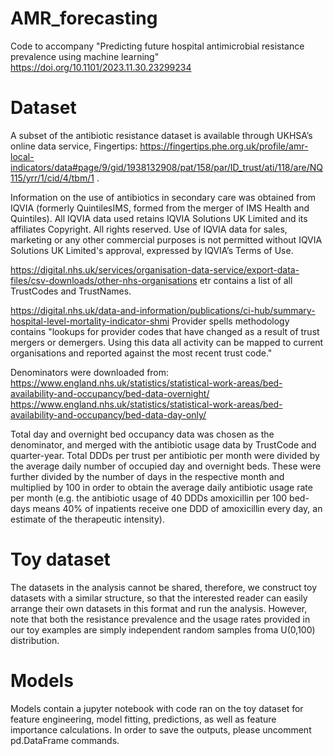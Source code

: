 # AMR_forecasting
Code to accompany "Predicting future hospital antimicrobial resistance prevalence using machine learning"
https://doi.org/10.1101/2023.11.30.23299234

# Dataset
A subset of the antibiotic resistance dataset is available through UKHSA’s online data service, Fingertips: https://fingertips.phe.org.uk/profile/amr-local-indicators/data#page/9/gid/1938132908/pat/158/par/ID_trust/ati/118/are/NQ115/yrr/1/cid/4/tbm/1 . 

Information on the use of antibiotics in secondary care was obtained from IQVIA (formerly QuintilesIMS, formed from the merger of IMS Health and Quintiles). All IQVIA data used retains IQVIA Solutions UK Limited and its affiliates Copyright. All rights reserved. Use of IQVIA data for sales, marketing or any other commercial purposes is not permitted without IQVIA Solutions UK Limited's approval, expressed by IQVIA’s Terms of Use.

https://digital.nhs.uk/services/organisation-data-service/export-data-files/csv-downloads/other-nhs-organisations etr contains a list of all TrustCodes and TrustNames. 

https://digital.nhs.uk/data-and-information/publications/ci-hub/summary-hospital-level-mortality-indicator-shmi 
Provider spells methodology contains "lookups for provider codes that have changed as a result of trust mergers or demergers. Using this data all activity can be mapped to current organisations and reported against the most recent trust code."

Denominators were downloaded from:
https://www.england.nhs.uk/statistics/statistical-work-areas/bed-availability-and-occupancy/bed-data-overnight/
https://www.england.nhs.uk/statistics/statistical-work-areas/bed-availability-and-occupancy/bed-data-day-only/

Total day and overnight bed occupancy data was chosen as the denominator, and merged with the antibiotic usage data by TrustCode and quarter-year. Total DDDs per trust per antibiotic per month were divided by the average daily number of occupied day and overnight beds. These were further divided by the number of days in the respective month and multiplied by 100 in order to obtain the average daily antibiotic usage rate per month (e.g. the antibiotic usage of 40 DDDs amoxicillin per 100 bed-days means 40% of inpatients receive one DDD of amoxicillin every day, an estimate of the therapeutic intensity).

# Toy dataset
The datasets in the analysis cannot be shared, therefore, we construct toy datasets with a similar structure, so that the interested reader can easily arrange their own datasets in this format and run the analysis. However, note that both the resistance prevalence and the usage rates provided in our toy examples are simply independent random samples froma U(0,100) distribution. 

# Models 
Models contain a jupyter notebook with code ran on the toy dataset for feature engineering, model fitting, predictions, as well as feature importance calculations. In order to save the outputs, please uncomment pd.DataFrame commands. 




